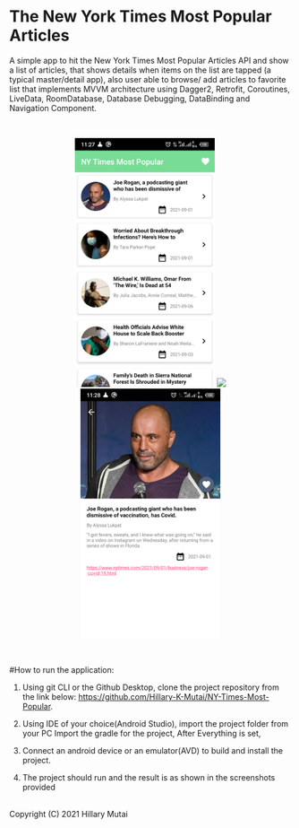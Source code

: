 # The New York Times Most Popular Articles

A simple app to hit the New York Times Most Popular Articles API and show a list of articles,
that shows details when items on the list are tapped (a typical master/detail app),
also user able to browse/ add articles to favorite list that implements MVVM architecture using
Dagger2, Retrofit, Coroutines, LiveData, RoomDatabase, Database Debugging, DataBinding and Navigation
Component.

<br>
<p align="center">
    <img src="Screenshot_main.png" width="250"/>
    <img src="Screenshot_favorite.png" width="250"/>
    <img src="Screenshot_detail.png" width="250"/>
</p>
<br>

#How to run the application:
1. Using git CLI or the Github Desktop, clone the project repository from the link below:
https://github.com/Hillary-K-Mutai/NY-Times-Most-Popular.

2. Using IDE of your choice(Android Studio), import the project folder from your PC
Import the gradle for the project,
After Everything is set,

3. Connect an android device or an emulator(AVD) to build and install the project.

4. The project should run and the result is as shown in the screenshots provided

<br>
   Copyright (C) 2021 Hillary Mutai

